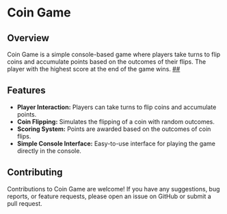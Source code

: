 # Coin Game

## Overview
Coin Game is a simple console-based game where players take turns to flip coins and accumulate points based on the outcomes of their flips. The player with the highest score at the end of the game wins.
[##](https://basiccoingame.netlify.app/)

## Features
- **Player Interaction:** Players can take turns to flip coins and accumulate points.
- **Coin Flipping:** Simulates the flipping of a coin with random outcomes.
- **Scoring System:** Points are awarded based on the outcomes of coin flips.
- **Simple Console Interface:** Easy-to-use interface for playing the game directly in the console.



## Contributing
Contributions to Coin Game are welcome! If you have any suggestions, bug reports, or feature requests, please open an issue on GitHub or submit a pull request.


